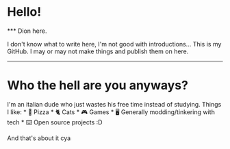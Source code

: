 <h1>Hello!</h1>
***
Dion here.

I don't know what to write here, I'm not good with introductions...
This is my GitHub. I may or may not make things and publish them on here.
***
<h1>Who the hell are you anyways?</h1>
I'm an italian dude who just wastes his free time instead of studying.
Things I like:
 * 🍕 Pizza
 * 🐈 Cats
 * 🎮 Games
 * 🖥️ Generally modding/tinkering with tech
 * ⌨️ Open source projects :D

And that's about it cya
